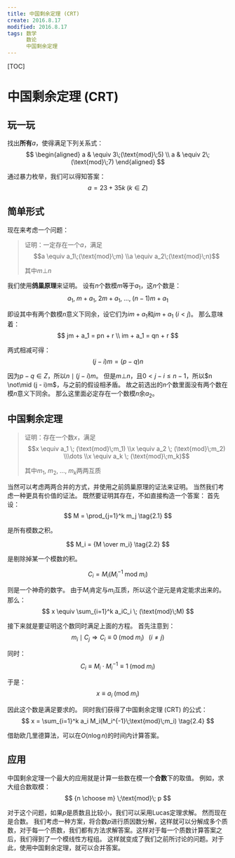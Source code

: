 ```yaml
---
title: 中国剩余定理 (CRT)
create: 2016.8.17
modified: 2016.8.17
tags: 数学
      数论
      中国剩余定理
---
```


[TOC]
# 中国剩余定理 (CRT)
## 玩一玩
找出**所有**$a$，使得满足下列关系式：
$$
\begin{aligned}
a & \equiv 3\;(\text{mod}\;5) \\
a & \equiv 2\;(\text{mod}\;7)
\end{aligned}
$$

通过暴力枚举，我们可以得知答案：
$$
a = 23 + 35k\;(k \in Z)
$$

## 简单形式
现在来考虑一个问题：

> 证明：一定存在一个$a$，满足
> $$a \equiv a_1\;(\text{mod}\;m) \\a \equiv a_2\;(\text{mod}\;n)$$
>
> 其中$m \bot n$

我们使用**鸽巢原理**来证明。
设有$n$个数模$m$等于$a_1$，这$n$个数是：
$$
a_1,\;m + a_1,\;2m + a_1,\;\dots,\;(n - 1)m + a_1
$$

即设其中有两个数模$n$意义下同余，设它们为$im + a_1$和$jm + a_1$ ($i < j$)。
那么意味着：
$$
jm + a_1 = pn + r \\
im + a_1 = qn + r
$$

两式相减可得：
$$
(j - i)m = (p - q)n
$$

因为$p - q \in Z$，所以$n \mid (j - i)m$。
但是$m \bot n$，且$0 \lt j - i \le n - 1$，所以$n \not\mid (j - i)m$，与之前的假设相矛盾。
故之前选出的$n$个数里面没有两个数在模$n$意义下同余。
那么这里面必定存在一个数模$n$余$a_2$。

## 中国剩余定理
> 证明：存在一个数$x$，满足
> $$x \equiv a_1 \; (\text{mod}\;m_1) \\x \equiv a_2 \; (\text{mod}\;m_2) \\\dots \\x \equiv a_k \; (\text{mod}\;m_k)$$
>
> 其中$m_1,\;m_2,\;\dots,\;m_k$两两互质

当然可以考虑两两合并的方式，并使用之前鸽巢原理的证法来证明。
当然我们考虑一种更具有价值的证法。
既然要证明其存在，不如直接构造一个答案：
首先设：
$$
M = \prod_{j=1}^k m_j \tag{2.1}
$$

是所有模数之积。

$$
M_i = {M \over m_i} \tag{2.2}
$$

是剔除掉某一个模数的积。

$$
C_i = M_i(M_i^{-1}\;\text{mod}\;m_i) \tag{2.3}
$$

则是一个神奇的数字。
由于$M_i$肯定与$m_i$互质，所以这个逆元是肯定能求出来的。
那么：
$$
x \equiv \sum_{i=1}^k a_iC_i \; (\text{mod}\;M)
$$

接下来就是要证明这个数同时满足上面的方程。
首先注意到：
$$
m_i \mid C_j \Longrightarrow C_i \equiv 0 \; (\text{mod}\;m_i) \;\;\; (i \neq j)
$$

同时：
$$
C_i \equiv M_i\cdot M_i^{-1} \equiv 1 \; (\text{mod}\;m_i)
$$

于是：
$$
x \equiv a_i \; (\text{mod} \; m_i)
$$

因此这个数是满足要求的。
同时我们获得了中国剩余定理 (CRT) 的公式：
$$
x = \sum_{i=1}^k a_i M_i(M_i^{-1}\;\text{mod}\;m_i) \tag{2.4}
$$

借助欧几里德算法，可以在$O(n\log n)$的时间内计算答案。

## 应用
中国剩余定理一个最大的应用就是计算一些数在模一个**合数**下的取值。
例如，求大组合数取模：
$$
{n \choose m} \;\text{mod}\; p
$$

对于这个问题，如果$p$是质数且比较小，我们可以采用Lucas定理求解。
然而现在是合数。
我们考虑一种方案，将合数$p$进行质因数分解，这样就可以分解成多个质数，对于每一个质数，我们都有方法求解答案。这样对于每一个质数计算答案之后，我们得到了一个模线性方程组。
这样就变成了我们之前所讨论的问题。对于此，使用中国剩余定理，就可以合并答案。
